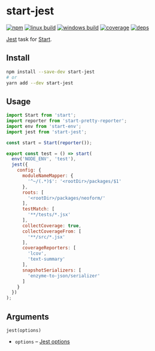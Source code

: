 # start-jest

[![npm](https://img.shields.io/npm/v/start-jest.svg?style=flat-square)](https://www.npmjs.com/package/start-jest)
[![linux build](https://img.shields.io/travis/start-runner/jest/master.svg?label=linux&style=flat-square)](https://travis-ci.org/start-runner/jest)
[![windows build](https://img.shields.io/appveyor/ci/start-runner/jest/master.svg?label=windows&style=flat-square)](https://ci.appveyor.com/project/start-runner/jest)
[![coverage](https://img.shields.io/codecov/c/github/start-runner/jest/master.svg?style=flat-square)](https://codecov.io/github/start-runner/jest)
[![deps](https://img.shields.io/gemnasium/start-runner/jest.svg?style=flat-square)](https://gemnasium.com/start-runner/jest)

[Jest](https://facebook.github.io/jest/) task for [Start](https://github.com/start-runner/start).

## Install

```sh
npm install --save-dev start-jest
# or
yarn add --dev start-jest
```

## Usage

```js
import Start from 'start';
import reporter from 'start-pretty-reporter';
import env from 'start-env';
import jest from 'start-jest';

const start = Start(reporter());

export const test = () => start(
  env('NODE_ENV', 'test'),
  jest({
    config: {
      moduleNameMapper: {
        '^~/(.*)$': '<rootDir>/packages/$1'
      },
      roots: [
        '<rootDir>/packages/neoform/'
      ],
      testMatch: [
        '**/tests/*.jsx'
      ],
      collectCoverage: true,
      collectCoverageFrom: [
        '**/src/*.jsx'
      ],
      coverageReporters: [
        'lcov',
        'text-summary'
      ],
      snapshotSerializers: [
        'enzyme-to-json/serializer'
      ]
    }
  })
);
```

## Arguments

`jest(options)`

* `options` – [Jest options](https://facebook.github.io/jest/docs/configuration.html#content)
